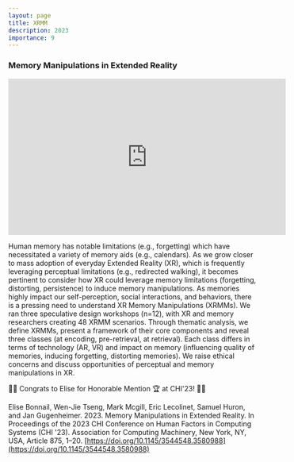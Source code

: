 ```yaml
---
layout: page
title: XRMM
description: 2023
importance: 9
---
```


### Memory Manipulations in Extended Reality

<iframe width="560" height="315" src="https://www.youtube.com/embed/1uBWIlhcFPs" title="YouTube video player" frameborder="0" allow="accelerometer; autoplay; clipboard-write; encrypted-media; gyroscope; picture-in-picture; web-share" allowfullscreen></iframe>

Human memory has notable limitations (e.g., forgetting) which have necessitated a variety of memory aids (e.g., calendars). As we grow closer to mass adoption of everyday Extended Reality (XR), which is frequently leveraging perceptual limitations (e.g., redirected walking), it becomes pertinent to consider how XR could leverage memory limitations (forgetting, distorting, persistence) to induce memory manipulations. As memories highly impact our self-perception, social interactions, and behaviors, there is a pressing need to understand XR Memory Manipulations (XRMMs). We ran three speculative design workshops (n=12), with XR and memory researchers creating 48 XRMM scenarios. Through thematic analysis, we define XRMMs, present a framework of their core components and reveal three classes (at encoding, pre-retrieval, at retrieval). Each class differs in terms of technology (AR, VR) and impact on memory (influencing quality of memories, inducing forgetting, distorting memories). We raise ethical concerns and discuss opportunities of perceptual and memory manipulations in XR.

🎉🎊 Congrats to Elise for Honorable Mention 🏆 at CHI'23! 🎇🎏

Elise Bonnail, Wen-Jie Tseng, Mark Mcgill, Eric Lecolinet, Samuel Huron, and Jan Gugenheimer. 2023. Memory Manipulations in Extended Reality. In Proceedings of the 2023 CHI Conference on Human Factors in Computing Systems (CHI '23). Association for Computing Machinery, New York, NY, USA, Article 875, 1–20. [https://doi.org/10.1145/3544548.3580988](https://doi.org/10.1145/3544548.3580988)